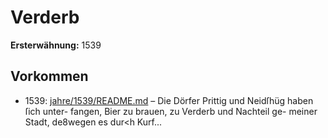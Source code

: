 # Verderb

**Ersterwähnung:** 1539

## Vorkommen
- 1539: [jahre/1539/README.md](../jahre/1539/README.md) – Die Dörfer Prittig und Neidſhüg haben ſich unter-
fangen, Bier zu brauen, zu Verderb und Nachteil ge-
meiner Stadt, de8wegen es dur<h Kurf...
